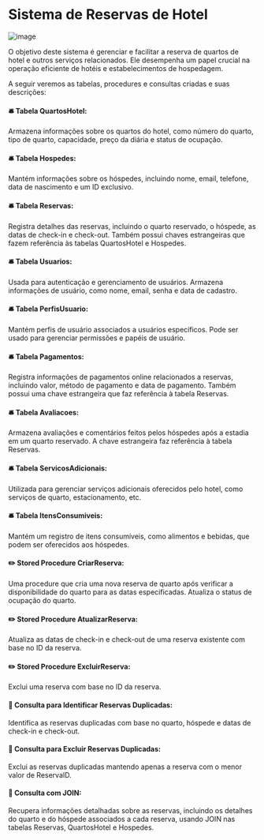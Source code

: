 # Sistema de Reservas de Hotel 

![image](https://github.com/JoyceBrzozowy/Sistema-de-Reservas-de-Hotel/assets/96213619/31e84289-8cd5-499e-86c6-7f394a24fcc9)

O objetivo deste sistema é gerenciar e facilitar a reserva de quartos de hotel e outros serviços relacionados. Ele desempenha um papel crucial na operação eficiente de hotéis e estabelecimentos de hospedagem.


A seguir veremos as tabelas, procedures e consultas criadas e suas descrições: 

#### 🛎️ Tabela QuartosHotel: 
Armazena informações sobre os quartos do hotel, como número do quarto, tipo de quarto, capacidade, preço da diária e status de ocupação.

#### 🛎️ Tabela Hospedes: 
Mantém informações sobre os hóspedes, incluindo nome, email, telefone, data de nascimento e um ID exclusivo.

#### 🛎️ Tabela Reservas: 
Registra detalhes das reservas, incluindo o quarto reservado, o hóspede, as datas de check-in e check-out. Também possui chaves estrangeiras que fazem referência às tabelas QuartosHotel e Hospedes.

#### 🛎️ Tabela Usuarios: 
Usada para autenticação e gerenciamento de usuários. Armazena informações de usuário, como nome, email, senha e data de cadastro.

#### 🛎️ Tabela PerfisUsuario: 
Mantém perfis de usuário associados a usuários específicos. Pode ser usado para gerenciar permissões e papéis de usuário.

#### 🛎️ Tabela Pagamentos: 
Registra informações de pagamentos online relacionados a reservas, incluindo valor, método de pagamento e data de pagamento. Também possui uma chave estrangeira que faz referência à tabela Reservas.

#### 🛎️ Tabela Avaliacoes: 
Armazena avaliações e comentários feitos pelos hóspedes após a estadia em um quarto reservado. A chave estrangeira faz referência à tabela Reservas.

#### 🛎️ Tabela ServicosAdicionais: 
Utilizada para gerenciar serviços adicionais oferecidos pelo hotel, como serviços de quarto, estacionamento, etc.

#### 🛎️ Tabela ItensConsumiveis: 
Mantém um registro de itens consumíveis, como alimentos e bebidas, que podem ser oferecidos aos hóspedes.

#### ✏️ Stored Procedure CriarReserva: 
Uma procedure que cria uma nova reserva de quarto após verificar a disponibilidade do quarto para as datas especificadas. Atualiza o status de ocupação do quarto.

#### ✏️ Stored Procedure AtualizarReserva: 
Atualiza as datas de check-in e check-out de uma reserva existente com base no ID da reserva.

#### ✏️ Stored Procedure ExcluirReserva:
Exclui uma reserva com base no ID da reserva.

#### 📍 Consulta para Identificar Reservas Duplicadas:
Identifica as reservas duplicadas com base no quarto, hóspede e datas de check-in e check-out.

#### 📍 Consulta para Excluir Reservas Duplicadas: 
Exclui as reservas duplicadas mantendo apenas a reserva com o menor valor de ReservaID.

#### 📍 Consulta com JOIN: 
Recupera informações detalhadas sobre as reservas, incluindo os detalhes do quarto e do hóspede associados a cada reserva, usando JOIN nas tabelas Reservas, QuartosHotel e Hospedes.
